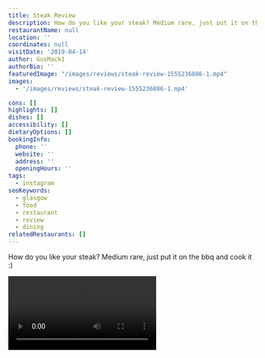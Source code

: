 ```yaml
---
title: Steak Review
description: How do you like your steak? Medium rare, just put it on the bbq and cook it :)
restaurantName: null
location: ''
coordinates: null
visitDate: '2019-04-14'
author: GusMack1
authorBio: ''
featuredImage: "/images/reviews/steak-review-1555236886-1.mp4"
images:
  - '/images/reviews/steak-review-1555236886-1.mp4'

cons: []
highlights: []
dishes: []
accessibility: []
dietaryOptions: []
bookingInfo:
  phone: ''
  website: ''
  address: ''
  openingHours: ''
tags:
  - instagram
seoKeywords:
  - glasgow
  - food
  - restaurant
  - review
  - dining
relatedRestaurants: []
---
```


How do you like your steak? Medium rare, just put it on the bbq and cook it :)

![Food](/images/reviews/steak-review-1555236886-1.mp4)
